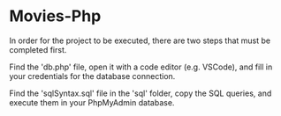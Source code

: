 # Movies-Php
In order for the project to be executed, there are two steps that must be completed first.

Find the 'db.php' file, open it with a code editor (e.g. VSCode), and fill in your credentials for the database connection.

Find the 'sqlSyntax.sql' file in the 'sql' folder, copy the SQL queries, and execute them in your PhpMyAdmin database.
